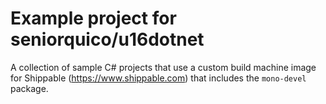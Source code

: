 # Example project for seniorquico/u16dotnet

A collection of sample C# projects that use a custom build machine image for Shippable (https://www.shippable.com) that includes the `mono-devel` package.
